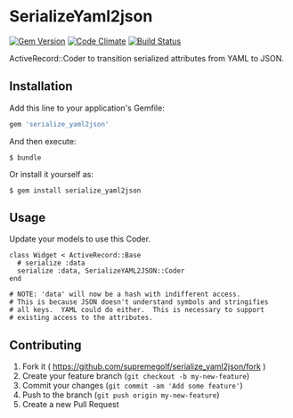 # SerializeYaml2json

[![Gem Version](https://badge.fury.io/rb/serialize_yaml2json.png)](http://badge.fury.io/rb/serialize_yaml2json)
[![Code Climate](https://codeclimate.com/github/supremegolf/serialize_yaml2json.png)](https://codeclimate.com/github/supremegolf/serialize_yaml2json)
[![Build Status](https://travis-ci.org/supremegolf/serialize_yaml2json.svg?branch=master)](https://travis-ci.org/supremegolf/serialize_yaml2json)

ActiveRecord::Coder to transition serialized attributes from YAML to JSON.

## Installation

Add this line to your application's Gemfile:

```ruby
gem 'serialize_yaml2json'
```

And then execute:

    $ bundle

Or install it yourself as:

    $ gem install serialize_yaml2json

## Usage

Update your models to use this Coder.

    class Widget < ActiveRecord::Base
      # serialize :data
      serialize :data, SerializeYAML2JSON::Coder
    end

    # NOTE: 'data' will now be a hash with indifferent access.
    # This is because JSON doesn't understand symbols and stringifies
    # all keys.  YAML could do either.  This is necessary to support
    # existing access to the attributes.



## Contributing

1. Fork it ( https://github.com/supremegolf/serialize_yaml2json/fork )
2. Create your feature branch (`git checkout -b my-new-feature`)
3. Commit your changes (`git commit -am 'Add some feature'`)
4. Push to the branch (`git push origin my-new-feature`)
5. Create a new Pull Request
